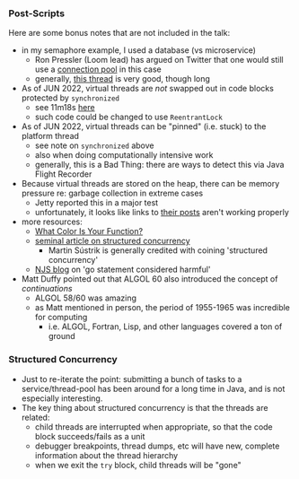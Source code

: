 
### Post-Scripts

Here are some bonus notes that are not included in the talk:

* in my semaphore example, I used a database (vs microservice)
    - Ron Pressler (Loom lead) has argued on Twitter that one would still use a [connection pool](https://twitter.com/pressron/status/1533423657585938433) in this case
    - generally, [this thread](https://twitter.com/gunnarmorling/status/1533166270639751170) is very good, though long
* As of JUN 2022, virtual threads are *not* swapped out in code blocks protected by `synchronized`
    - see 11m18s [here](https://www.youtube.com/watch?v=lKSSBvRDmTg)
    - such code could be changed to use `ReentrantLock`
* As of JUN 2022, virtual threads can be "pinned" (i.e. stuck) to the platform thread
    - see note on `synchronized` above
    - also when doing computationally intensive work
    - generally, this is a Bad Thing: there are ways to detect this via Java Flight Recorder
* Because virtual threads are stored on the heap, there can be memory pressure re: garbage collection in extreme cases
    - Jetty reported this in a major test
    - unfortunately, it looks like links to [their posts](https://mail.openjdk.java.net/pipermail/loom-dev/2020-December/001974.html) aren't working properly
* more resources:
    - [What Color Is Your Function?](https://journal.stuffwithstuff.com/2015/02/01/what-color-is-your-function/)
    - [seminal article on structured concurrency](https://250bpm.com/blog:71/)
        - Martin Sústrik is generally credited with coining 'structured concurrency'
    - [NJS blog](https://vorpus.org/blog/notes-on-structured-concurrency-or-go-statement-considered-harmful/) on 'go statement considered harmful'
* Matt Duffy pointed out that ALGOL 60 also introduced the concept of *continuations*
    - ALGOL 58/60 was amazing
    - as Matt mentioned in person, the period of 1955-1965 was incredible for computing
        - i.e. ALGOL, Fortran, Lisp, and other languages covered a ton of ground

### Structured Concurrency

* Just to re-iterate the point: submitting a bunch of tasks to a service/thread-pool has been around for a long time in Java, and is not especially interesting.
* The key thing about structured concurrency is that the threads are related:
    - child threads are interrupted when appropriate, so that the code block succeeds/fails as a unit
    - debugger breakpoints, thread dumps, etc will have new, complete information about the thread hierarchy 
    - when we exit the `try` block, child threads will be "gone"


